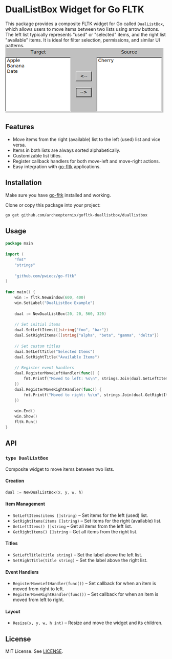 # DualListBox Widget for Go FLTK

This package provides a composite FLTK widget for Go called `DualListBox`, which allows users to move items between two lists using arrow buttons. The left list typically represents "used" or "selected" items, and the right list "available" items. It is ideal for filter selection, permissions, and similar UI patterns.
![DualListBox Screenshot](./DualList.png)

## Features

- Move items from the right (available) list to the left (used) list and vice versa.
- Items in both lists are always sorted alphabetically.
- Customizable list titles.
- Register callback handlers for both move-left and move-right actions.
- Easy integration with [go-fltk](https://github.com/pwiecz/go-fltk) applications.

## Installation

Make sure you have [go-fltk](https://github.com/pwiecz/go-fltk) installed and working.

Clone or copy this package into your project:

```sh
go get github.com/archeopternix/gofltk-duallistbox/duallistbox
```

## Usage

```go
package main

import (
	"fmt"
	"strings"

	"github.com/pwiecz/go-fltk"
)

func main() {
	win := fltk.NewWindow(600, 400)
	win.SetLabel("DualListBox Example")

	dual := NewDualListBox(20, 20, 560, 320)

	// Set initial items
	dual.SetLeftItems([]string{"foo", "bar"})
	dual.SetRightItems([]string{"alpha", "beta", "gamma", "delta"})

	// Set custom titles
	dual.SetLeftTitle("Selected Items")
	dual.SetRightTitle("Available Items")

	// Register event handlers
	dual.RegisterMoveLeftHandler(func() {
		fmt.Printf("Moved to left: %s\n", strings.Join(dual.GetLeftItems(), ", "))
	})
	dual.RegisterMoveRightHandler(func() {
		fmt.Printf("Moved to right: %s\n", strings.Join(dual.GetRightItems(), ", "))
	})

	win.End()
	win.Show()
	fltk.Run()
}
```

## API

### `type DualListBox`

Composite widget to move items between two lists.

#### Creation

```go
dual := NewDualListBox(x, y, w, h)
```

#### Item Management

- `SetLeftItems(items []string)` – Set items for the left (used) list.
- `SetRightItems(items []string)` – Set items for the right (available) list.
- `GetLeftItems() []string` – Get all items from the left list.
- `GetRightItems() []string` – Get all items from the right list.

#### Titles

- `SetLeftTitle(title string)` – Set the label above the left list.
- `SetRightTitle(title string)` – Set the label above the right list.

#### Event Handlers

- `RegisterMoveLeftHandler(func())` – Set callback for when an item is moved from right to left.
- `RegisterMoveRightHandler(func())` – Set callback for when an item is moved from left to right.

#### Layout

- `Resize(x, y, w, h int)` – Resize and move the widget and its children.


## License

MIT License. See [LICENSE](LICENSE).